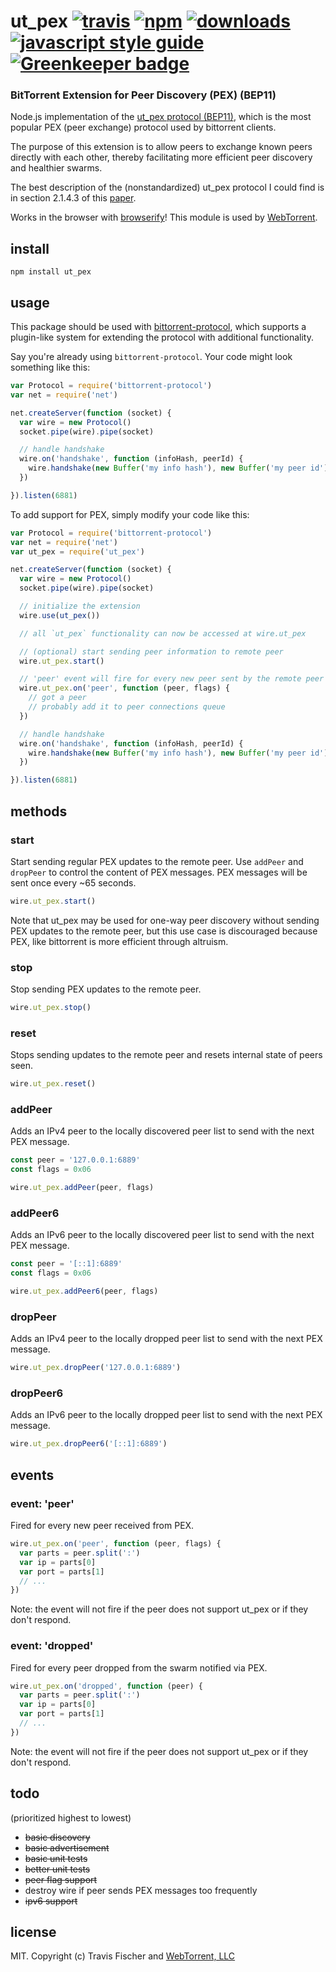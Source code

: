 # ut_pex [![travis][travis-image]][travis-url] [![npm][npm-image]][npm-url] [![downloads][downloads-image]][downloads-url] [![javascript style guide][standard-image]][standard-url] [![Greenkeeper badge][greenkeeper-image]][greenkeeper-url]

[travis-image]: https://img.shields.io/travis/webtorrent/ut_pex/master.svg
[travis-url]: https://travis-ci.org/webtorrent/ut_pex
[npm-image]: https://img.shields.io/npm/v/ut_pex.svg
[npm-url]: https://npmjs.org/package/ut_pex
[downloads-image]: https://img.shields.io/npm/dm/ut_pex.svg
[downloads-url]: https://npmjs.org/package/ut_pex
[standard-image]: https://img.shields.io/badge/code_style-standard-brightgreen.svg
[standard-url]: https://standardjs.com
[greenkeeper-image]: https://badges.greenkeeper.io/webtorrent/ut_pex.svg
[greenkeeper-url]: https://greenkeeper.io/

### BitTorrent Extension for Peer Discovery (PEX) (BEP11)

Node.js implementation of the [ut_pex protocol (BEP11)](http://bittorrent.org/beps/bep_0011.html), which is the most popular PEX (peer exchange) protocol used by bittorrent clients.

The purpose of this extension is to allow peers to exchange known peers directly with each other, thereby facilitating more efficient peer discovery and healthier swarms.

The best description of the (nonstandardized) ut_pex protocol I could find is in section 2.1.4.3 of this [paper](http://www.di.unipi.it/~ricci/XR-EE-LCN_2010_010.pdf).

Works in the browser with [browserify](http://browserify.org/)! This module is used by [WebTorrent](http://webtorrent.io).

## install

```
npm install ut_pex
```

## usage

This package should be used with [bittorrent-protocol](https://github.com/feross/bittorrent-protocol), which supports a plugin-like system for extending the protocol with additional functionality.

Say you're already using `bittorrent-protocol`. Your code might look something like this:

```js
var Protocol = require('bittorrent-protocol')
var net = require('net')

net.createServer(function (socket) {
  var wire = new Protocol()
  socket.pipe(wire).pipe(socket)

  // handle handshake
  wire.on('handshake', function (infoHash, peerId) {
    wire.handshake(new Buffer('my info hash'), new Buffer('my peer id'))
  })

}).listen(6881)
```

To add support for PEX, simply modify your code like this:

```js
var Protocol = require('bittorrent-protocol')
var net = require('net')
var ut_pex = require('ut_pex')

net.createServer(function (socket) {
  var wire = new Protocol()
  socket.pipe(wire).pipe(socket)

  // initialize the extension
  wire.use(ut_pex())

  // all `ut_pex` functionality can now be accessed at wire.ut_pex

  // (optional) start sending peer information to remote peer
  wire.ut_pex.start()

  // 'peer' event will fire for every new peer sent by the remote peer
  wire.ut_pex.on('peer', function (peer, flags) {
    // got a peer
    // probably add it to peer connections queue
  })

  // handle handshake
  wire.on('handshake', function (infoHash, peerId) {
    wire.handshake(new Buffer('my info hash'), new Buffer('my peer id'))
  })

}).listen(6881)
```

## methods

### start

Start sending regular PEX updates to the remote peer. Use `addPeer` and `dropPeer` to control the
content of PEX messages. PEX messages will be sent once every ~65 seconds.

```js
wire.ut_pex.start()
```

Note that ut_pex may be used for one-way peer discovery without sending PEX updates to the remote peer,
but this use case is discouraged because PEX, like bittorrent is more efficient through altruism.

### stop

Stop sending PEX updates to the remote peer.

```js
wire.ut_pex.stop()
```

### reset

Stops sending updates to the remote peer and resets internal state of peers seen.

```js
wire.ut_pex.reset()
```

### addPeer

Adds an IPv4 peer to the locally discovered peer list to send with the next PEX message.

```js
const peer = '127.0.0.1:6889'
const flags = 0x06

wire.ut_pex.addPeer(peer, flags)
```

### addPeer6

Adds an IPv6 peer to the locally discovered peer list to send with the next PEX message.

```js
const peer = '[::1]:6889'
const flags = 0x06

wire.ut_pex.addPeer6(peer, flags)
```

### dropPeer

Adds an IPv4 peer to the locally dropped peer list to send with the next PEX message.

```js
wire.ut_pex.dropPeer('127.0.0.1:6889')
```

### dropPeer6

Adds an IPv6 peer to the locally dropped peer list to send with the next PEX message.

```js
wire.ut_pex.dropPeer6('[::1]:6889')
```

## events

### event: 'peer'

Fired for every new peer received from PEX.

```js
wire.ut_pex.on('peer', function (peer, flags) {
  var parts = peer.split(':')
  var ip = parts[0]
  var port = parts[1]
  // ...
})
```

Note: the event will not fire if the peer does not support ut_pex or if they don't respond.

### event: 'dropped'

Fired for every peer dropped from the swarm notified via PEX.

```js
wire.ut_pex.on('dropped', function (peer) {
  var parts = peer.split(':')
  var ip = parts[0]
  var port = parts[1]
  // ...
})
```

Note: the event will not fire if the peer does not support ut_pex or if they don't respond.

## todo
(prioritized highest to lowest)

* ~~basic discovery~~
* ~~basic advertisement~~
* ~~basic unit tests~~
* ~~better unit tests~~
* ~~peer flag support~~
* destroy wire if peer sends PEX messages too frequently
* ~~ipv6 support~~

## license

MIT. Copyright (c) Travis Fischer and [WebTorrent, LLC](https://webtorrent.io)
